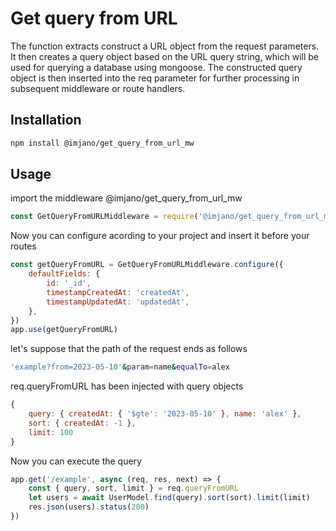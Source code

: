 # Get query from URL

The function extracts construct a URL object from the request parameters.
It then creates a query object based on the URL query string, which will be used for querying a database using mongoose.
The constructed query object is then inserted into the req parameter for further processing in subsequent middleware or route handlers.

## Installation

```bash
npm install @imjano/get_query_from_url_mw
```

## Usage

import the middleware @imjano/get_query_from_url_mw

```javascript
const GetQueryFromURLMiddleware = require('@imjano/get_query_from_url_mw')
```

Now you can configure acording to your project and insert it before your routes

```javascript
const getQueryFromURL = GetQueryFromURLMiddleware.configure({
	defaultFields: {
		id: '_id',
		timestampCreatedAt: 'createdAt',
		timestampUpdatedAt: 'updatedAt',
	},
})
app.use(getQueryFromURL)
```

let's suppose that the path of the request ends as follows

```bash
'example?from=2023-05-10'&param=name&equalTo=alex
```

req.queryFromURL has been injected with query objects

```javascript
{
	query: { createdAt: { '$gte': '2023-05-10' }, name: 'alex' },
	sort: { createdAt: -1 },
	limit: 100
}
```

Now you can execute the query

```javascript
app.get('/example', async (req, res, next) => {
	const { query, sort, limit } = req.queryFromURL
	let users = await UserModel.find(query).sort(sort).limit(limit)
	res.json(users).status(200)
})
```
